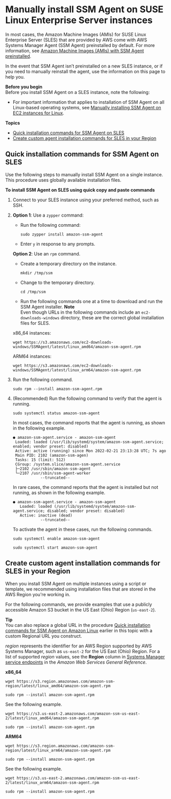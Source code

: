 # Manually install SSM Agent on SUSE Linux Enterprise Server instances<a name="agent-install-sles"></a>

In most cases, the Amazon Machine Images \(AMIs\) for SUSE Linux Enterprise Server \(SLES\) that are provided by AWS come with AWS Systems Manager Agent \(SSM Agent\) preinstalled by default\. For more information, see [Amazon Machine Images \(AMIs\) with SSM Agent preinstalled](ami-preinstalled-agent.md)\.

In the event that SSM Agent isn’t preinstalled on a new SLES instance, or if you need to manually reinstall the agent, use the information on this page to help you\.

**Before you begin**  
Before you install SSM Agent on a SLES instance, note the following:
+ For important information that applies to installation of SSM Agent on all Linux\-based operating systems, see [Manually installing SSM Agent on EC2 instances for Linux](sysman-manual-agent-install.md)\.

**Topics**
+ [Quick installation commands for SSM Agent on SLES](#quick-install-sles)
+ [Create custom agent installation commands for SLES in your Region](#custom-url-sles)

## Quick installation commands for SSM Agent on SLES<a name="quick-install-sles"></a>

Use the following steps to manually install SSM Agent on a single instance\. This procedure uses globally available installation files\. 

**To install SSM Agent on SLES using quick copy and paste commands**

1. Connect to your SLES instance using your preferred method, such as SSH\.

1. **Option 1**: Use a `zypper` command:
   + Run the following command:

     ```
     sudo zypper install amazon-ssm-agent
     ```
   + Enter `y` in response to any prompts\.

   **Option 2**: Use an `rpm` command\.
   + Create a temporary directory on the instance\.

     ```
     mkdir /tmp/ssm
     ```
   + Change to the temporary directory\.

     ```
     cd /tmp/ssm
     ```
   + Run the following commands one at a time to download and run the SSM Agent installer\.
**Note**  
Even though URLs in the following commands include an `ec2-downloads-windows` directory, these are the correct global installation files for SLES\. 

   x86\_64 instances:

   ```
   wget https://s3.amazonaws.com/ec2-downloads-windows/SSMAgent/latest/linux_amd64/amazon-ssm-agent.rpm
   ```

   ARM64 instances:

   ```
   wget https://s3.amazonaws.com/ec2-downloads-windows/SSMAgent/latest/linux_arm64/amazon-ssm-agent.rpm
   ```

1. Run the following command\.

   ```
   sudo rpm --install amazon-ssm-agent.rpm
   ```

1. \(Recommended\) Run the following command to verify that the agent is running\.

   ```
   sudo systemctl status amazon-ssm-agent
   ```

   In most cases, the command reports that the agent is running, as shown in the following example\.

   ```
   ● amazon-ssm-agent.service - amazon-ssm-agent
    Loaded: loaded (/usr/lib/systemd/system/amazon-ssm-agent.service; enabled; vendor preset: disabled)
    Active: active (running) since Mon 2022-02-21 23:13:28 UTC; 7s ago
    Main PID: 2102 (amazon-ssm-agen)
    Tasks: 15 (limit: 512)
    CGroup: /system.slice/amazon-ssm-agent.service
    ├─2102 /usr/sbin/amazon-ssm-agent
    └─2107 /usr/sbin/ssm-agent-worker
               --truncated--
   ```

   In rare cases, the command reports that the agent is installed but not running, as shown in the following example\.

   ```
   ● amazon-ssm-agent.service - amazon-ssm-agent
      Loaded: loaded (/usr/lib/systemd/system/amazon-ssm-agent.service; disabled; vendor preset: disabled)
      Active: inactive (dead)
               --truncated--
   ```

   To activate the agent in these cases, run the following commands\.

   ```
   sudo systemctl enable amazon-ssm-agent
   ```

   ```
   sudo systemctl start amazon-ssm-agent
   ```

## Create custom agent installation commands for SLES in your Region<a name="custom-url-sles"></a>

When you install SSM Agent on multiple instances using a script or template, we recommended using installation files that are stored in the AWS Region you're working in\. 

For the following commands, we provide examples that use a publicly accessible Amazon S3 bucket in the US East \(Ohio\) Region \(`us-east-2`\)\. 

**Tip**  
You can also replace a global URL in the procedure [Quick installation commands for SSM Agent on Amazon Linux](agent-install-al.md#quick-install-al) earlier in this topic with a custom Regional URL you construct\.

*region* represents the identifier for an AWS Region supported by AWS Systems Manager, such as `us-east-2` for the US East \(Ohio\) Region\. For a list of supported *region* values, see the **Region** column in [Systems Manager service endpoints](https://docs.aws.amazon.com/general/latest/gr/ssm.html#ssm_region) in the *Amazon Web Services General Reference*\.

**x86\_64**  

```
wget https://s3.region.amazonaws.com/amazon-ssm-region/latest/linux_amd64/amazon-ssm-agent.rpm
```

```
sudo rpm --install amazon-ssm-agent.rpm
```
See the following example\.  

```
wget https://s3.us-east-2.amazonaws.com/amazon-ssm-us-east-2/latest/linux_amd64/amazon-ssm-agent.rpm
```

```
sudo rpm --install amazon-ssm-agent.rpm
```

**ARM64**  

```
wget https://s3.region.amazonaws.com/amazon-ssm-region/latest/linux_arm64/amazon-ssm-agent.rpm
```

```
sudo rpm --install amazon-ssm-agent.rpm
```
See the following example\.  

```
wget https://s3.us-east-2.amazonaws.com/amazon-ssm-us-east-2/latest/linux_arm64/amazon-ssm-agent.rpm
```

```
sudo rpm --install amazon-ssm-agent.rpm
```